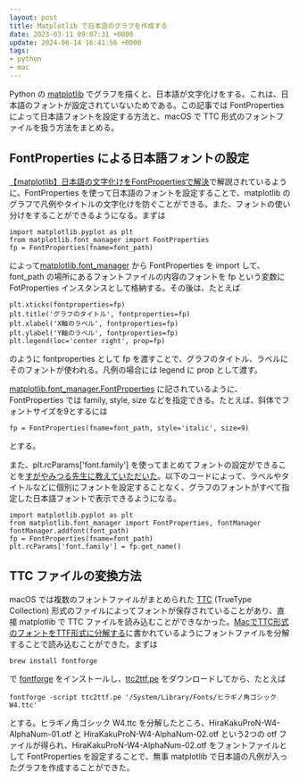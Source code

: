 ```yaml
---
layout: post
title: Matplotlib で日本語のグラフを作成する
date: 2023-03-11 09:07:31 +0000
update: 2024-06-14 16:41:56 +0000
tags:
- python
- mac
---
```

Python の [matplotlib](https://matplotlib.org/) でグラフを描くと、日本語が文字化けをする。これは、日本語のフォントが設定されていないためである。この記事では FontProperties によって日本語フォントを設定する方法と、macOS で TTC 形式のフォントファイルを扱う方法をまとめる。

## FontProperties による日本語フォントの設定

[【matplotlib】日本語の文字化けをFontPropertiesで解決](https://self-development.info/%E3%80%90matplotlib%E3%80%91%E6%97%A5%E6%9C%AC%E8%AA%9E%E3%81%AE%E6%96%87%E5%AD%97%E5%8C%96%E3%81%91%E3%82%92fontproperties%E3%81%A7%E8%A7%A3%E6%B1%BA/)で解説されているように、FontProperties を使って日本語のフォントを設定することで、matplotlib のグラフで凡例やタイトルの文字化けを防ぐことができる。また、フォントの使い分けをすることができるようになる。まずは
~~~
import matplotlib.pyplot as plt
from matplotlib.font_manager import FontProperties
fp = FontProperties(fname=font_path)
~~~
によって[matplotlib.font_manager](https://matplotlib.org/stable/api/font_manager_api.html) から FontProperties を import して、font_path の場所にあるフォントファイルの内容のフォントを fp という変数に FotProperties インスタンスとして格納する。その後は、たとえば
~~~
plt.xticks(fontproperties=fp)
plt.title('グラフのタイトル', fontproperties=fp)
plt.xlabel('X軸のラベル', fontproperties=fp)
plt.ylabel('Y軸のラベル', fontproperties=fp)
plt.legend(loc='center right', prop=fp)
~~~
のように fontproperties として fp を渡すことで、グラフのタイトル、ラベルにそのフォントが使われる。凡例の場合には legend に prop として渡す。

[matplotlib.font_manager.FontProperties](https://matplotlib.org/stable/api/font_manager_api.html#matplotlib.font_manager.FontProperties) に記されているように、FontProperties では family, style, size などを指定できる。たとえば、斜体でフォントサイズを9とするには

~~~
fp = FontProperties(fname=font_path, style='italic', size=9)
~~~

とする。

また、plt.rcParams['font.family'] を使ってまとめてフォントの設定ができることを[すがやみつる先生に教えていただいた](https://x.com/msugaya/status/1801622708658327564)。以下のコードによって、ラベルやタイトルなどに個別にフォントを設定することなく、グラフのフォントがすべて指定した日本語フォントで表示できるようになる。

~~~
import matplotlib.pyplot as plt
from matplotlib.font_manager import FontProperties, fontManager
fontManager.addfont(font_path)
fp = FontProperties(fname=font_path)
plt.rcParams['font.family'] = fp.get_name()
~~~

## TTC ファイルの変換方法

macOS では複数のフォントファイルがまとめられた [TTC](https://en.wikipedia.org/wiki/TrueType#Collection) (TrueType Collection) 形式のファイルによってフォントが保存されていることがあり、直接 matplotlib で TTC ファイルを読み込むことができなかった。[MacでTTC形式のフォントをTTF形式に分解する](https://note.com/5mingame2/n/na0d71a827c2a)に書かれているようにフォントファイルを分解することで読み込むことができた。まずは

~~~
brew install fontforge
~~~

で [fontforge](https://fontforge.org/) をインストールし、[ttc2ttf.pe](https://gist.github.com/fatum12/941a10f31ac1ad48ccbc) をダウンロードしてから、たとえば

~~~
fontforge -script ttc2ttf.pe '/System/Library/Fonts/ヒラギノ角ゴシック W4.ttc'
~~~

とする。ヒラギノ角ゴシック W4.ttc を分解したところ、HiraKakuProN-W4-AlphaNum-01.otf と HiraKakuProN-W4-AlphaNum-02.otf という2つの otf ファイルが得られ、HiraKakuProN-W4-AlphaNum-02.otf をフォントファイルとして FontProperties を設定することで、無事 matplotlib で日本語の凡例が入ったグラフを作成することができた。

